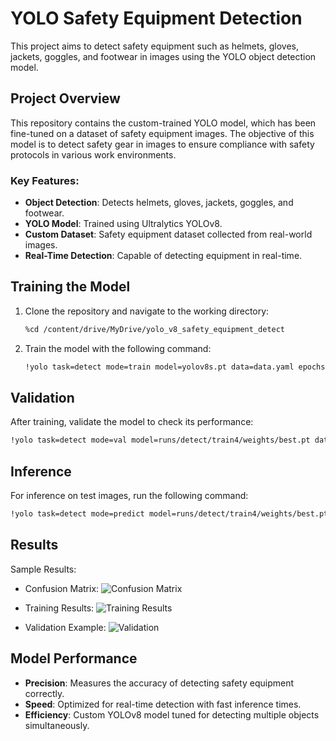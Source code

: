 # YOLO Safety Equipment Detection

This project aims to detect safety equipment such as helmets, gloves, jackets, goggles, and footwear in images using the YOLO object detection model.

## Project Overview

This repository contains the custom-trained YOLO model, which has been fine-tuned on a dataset of safety equipment images. The objective of this model is to detect safety gear in images to ensure compliance with safety protocols in various work environments.

### Key Features:
- **Object Detection**: Detects helmets, gloves, jackets, goggles, and footwear.
- **YOLO Model**: Trained using Ultralytics YOLOv8.
- **Custom Dataset**: Safety equipment dataset collected from real-world images.
- **Real-Time Detection**: Capable of detecting equipment in real-time.


## Training the Model

1. Clone the repository and navigate to the working directory:
   ```bash
   %cd /content/drive/MyDrive/yolo_v8_safety_equipment_detect
   ```

2. Train the model with the following command:
   ```bash
   !yolo task=detect mode=train model=yolov8s.pt data=data.yaml epochs=25 imgsz=265 plots=True
   ```

## Validation

After training, validate the model to check its performance:
```bash
!yolo task=detect mode=val model=runs/detect/train4/weights/best.pt data=data.yaml
```

## Inference

For inference on test images, run the following command:
```bash
!yolo task=detect mode=predict model=runs/detect/train4/weights/best.pt conf=0.25 source=data/test/images
```

## Results

Sample Results:

- Confusion Matrix:
  ![Confusion Matrix](runs/detect/train4/confusion_matrix.png)

- Training Results:
  ![Training Results](runs/detect/train4/results.png)

- Validation Example:
  ![Validation](runs/detect/train4/val_batch0_pred.jpg)

## Model Performance

- **Precision**: Measures the accuracy of detecting safety equipment correctly.
- **Speed**: Optimized for real-time detection with fast inference times.
- **Efficiency**: Custom YOLOv8 model tuned for detecting multiple objects simultaneously.

